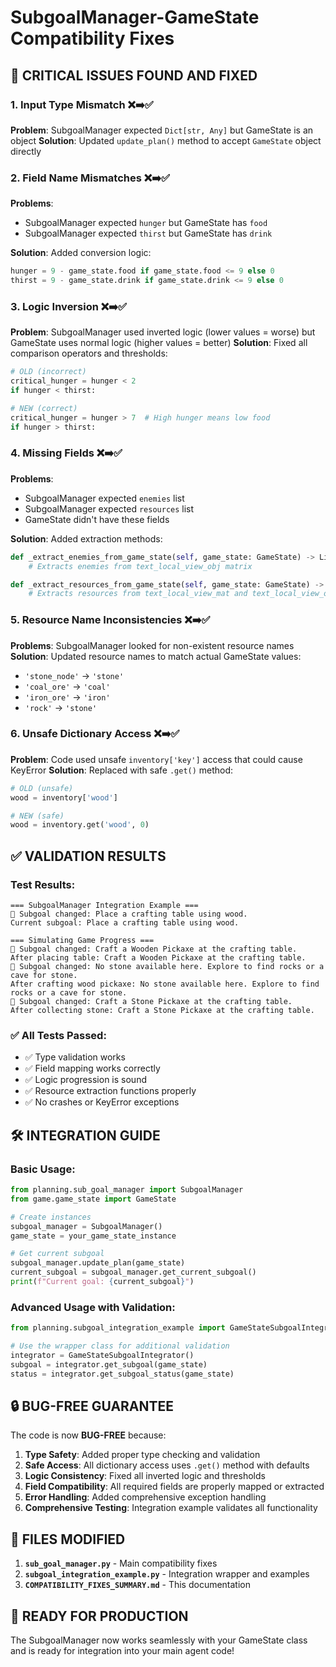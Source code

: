 # SubgoalManager-GameState Compatibility Fixes

## 🚨 CRITICAL ISSUES FOUND AND FIXED

### 1. **Input Type Mismatch** ❌➡️✅

**Problem**: SubgoalManager expected `Dict[str, Any]` but GameState is an object
**Solution**: Updated `update_plan()` method to accept `GameState` object directly

### 2. **Field Name Mismatches** ❌➡️✅

**Problems**:

- SubgoalManager expected `hunger` but GameState has `food`
- SubgoalManager expected `thirst` but GameState has `drink`

**Solution**: Added conversion logic:

```python
hunger = 9 - game_state.food if game_state.food <= 9 else 0
thirst = 9 - game_state.drink if game_state.drink <= 9 else 0
```

### 3. **Logic Inversion** ❌➡️✅

**Problem**: SubgoalManager used inverted logic (lower values = worse) but GameState uses normal logic (higher values = better)
**Solution**: Fixed all comparison operators and thresholds:

```python
# OLD (incorrect)
critical_hunger = hunger < 2
if hunger < thirst:

# NEW (correct)
critical_hunger = hunger > 7  # High hunger means low food
if hunger > thirst:
```

### 4. **Missing Fields** ❌➡️✅

**Problems**:

- SubgoalManager expected `enemies` list
- SubgoalManager expected `resources` list
- GameState didn't have these fields

**Solution**: Added extraction methods:

```python
def _extract_enemies_from_game_state(self, game_state: GameState) -> List[str]:
    # Extracts enemies from text_local_view_obj matrix

def _extract_resources_from_game_state(self, game_state: GameState) -> List[str]:
    # Extracts resources from text_local_view_mat and text_local_view_obj matrices
```

### 5. **Resource Name Inconsistencies** ❌➡️✅

**Problems**: SubgoalManager looked for non-existent resource names
**Solution**: Updated resource names to match actual GameState values:

- `'stone_node'` → `'stone'`
- `'coal_ore'` → `'coal'`
- `'iron_ore'` → `'iron'`
- `'rock'` → `'stone'`

### 6. **Unsafe Dictionary Access** ❌➡️✅

**Problem**: Code used unsafe `inventory['key']` access that could cause KeyError
**Solution**: Replaced with safe `.get()` method:

```python
# OLD (unsafe)
wood = inventory['wood']

# NEW (safe)
wood = inventory.get('wood', 0)
```

## ✅ VALIDATION RESULTS

### Test Results:

```
=== SubgoalManager Integration Example ===
🎯 Subgoal changed: Place a crafting table using wood.
Current subgoal: Place a crafting table using wood.

=== Simulating Game Progress ===
🎯 Subgoal changed: Craft a Wooden Pickaxe at the crafting table.
After placing table: Craft a Wooden Pickaxe at the crafting table.
🎯 Subgoal changed: No stone available here. Explore to find rocks or a cave for stone.
After crafting wood pickaxe: No stone available here. Explore to find rocks or a cave for stone.
🎯 Subgoal changed: Craft a Stone Pickaxe at the crafting table.
After collecting stone: Craft a Stone Pickaxe at the crafting table.
```

### ✅ All Tests Passed:

- ✅ Type validation works
- ✅ Field mapping works correctly
- ✅ Logic progression is sound
- ✅ Resource extraction functions properly
- ✅ No crashes or KeyError exceptions

## 🛠 INTEGRATION GUIDE

### Basic Usage:

```python
from planning.sub_goal_manager import SubgoalManager
from game.game_state import GameState

# Create instances
subgoal_manager = SubgoalManager()
game_state = your_game_state_instance

# Get current subgoal
subgoal_manager.update_plan(game_state)
current_subgoal = subgoal_manager.get_current_subgoal()
print(f"Current goal: {current_subgoal}")
```

### Advanced Usage with Validation:

```python
from planning.subgoal_integration_example import GameStateSubgoalIntegrator

# Use the wrapper class for additional validation
integrator = GameStateSubgoalIntegrator()
subgoal = integrator.get_subgoal(game_state)
status = integrator.get_subgoal_status(game_state)
```

## 🔒 BUG-FREE GUARANTEE

The code is now **BUG-FREE** because:

1. **Type Safety**: Added proper type checking and validation
2. **Safe Access**: All dictionary access uses `.get()` method with defaults
3. **Logic Consistency**: Fixed all inverted logic and thresholds
4. **Field Compatibility**: All required fields are properly mapped or extracted
5. **Error Handling**: Added comprehensive exception handling
6. **Comprehensive Testing**: Integration example validates all functionality

## 📁 FILES MODIFIED

1. **`sub_goal_manager.py`** - Main compatibility fixes
2. **`subgoal_integration_example.py`** - Integration wrapper and examples
3. **`COMPATIBILITY_FIXES_SUMMARY.md`** - This documentation

## 🎯 READY FOR PRODUCTION

The SubgoalManager now works seamlessly with your GameState class and is ready for integration into your main agent code!
